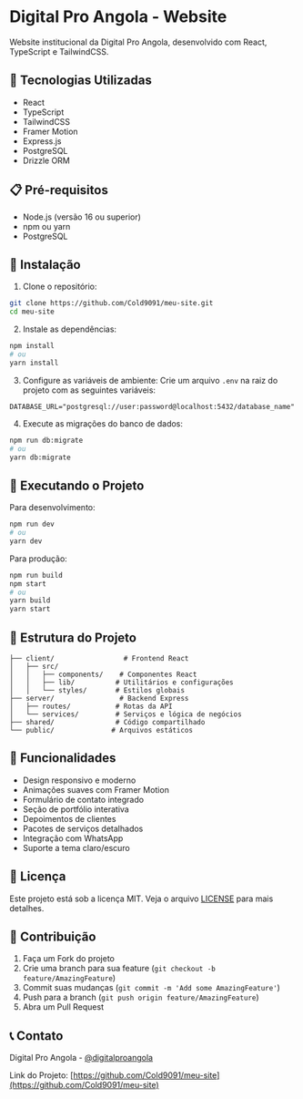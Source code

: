 # Digital Pro Angola - Website

Website institucional da Digital Pro Angola, desenvolvido com React, TypeScript e TailwindCSS.

## 🚀 Tecnologias Utilizadas

- React
- TypeScript
- TailwindCSS
- Framer Motion
- Express.js
- PostgreSQL
- Drizzle ORM

## 📋 Pré-requisitos

- Node.js (versão 16 ou superior)
- npm ou yarn
- PostgreSQL

## 🔧 Instalação

1. Clone o repositório:
```bash
git clone https://github.com/Cold9091/meu-site.git
cd meu-site
```

2. Instale as dependências:
```bash
npm install
# ou
yarn install
```

3. Configure as variáveis de ambiente:
Crie um arquivo `.env` na raiz do projeto com as seguintes variáveis:
```env
DATABASE_URL="postgresql://user:password@localhost:5432/database_name"
```

4. Execute as migrações do banco de dados:
```bash
npm run db:migrate
# ou
yarn db:migrate
```

## 🚀 Executando o Projeto

Para desenvolvimento:
```bash
npm run dev
# ou
yarn dev
```

Para produção:
```bash
npm run build
npm start
# ou
yarn build
yarn start
```

## 📁 Estrutura do Projeto

```
├── client/                 # Frontend React
│   ├── src/
│   │   ├── components/    # Componentes React
│   │   ├── lib/          # Utilitários e configurações
│   │   └── styles/       # Estilos globais
├── server/                # Backend Express
│   ├── routes/           # Rotas da API
│   └── services/         # Serviços e lógica de negócios
├── shared/               # Código compartilhado
└── public/              # Arquivos estáticos
```

## 🌟 Funcionalidades

- Design responsivo e moderno
- Animações suaves com Framer Motion
- Formulário de contato integrado
- Seção de portfólio interativa
- Depoimentos de clientes
- Pacotes de serviços detalhados
- Integração com WhatsApp
- Suporte a tema claro/escuro

## 📝 Licença

Este projeto está sob a licença MIT. Veja o arquivo [LICENSE](LICENSE) para mais detalhes.

## 👥 Contribuição

1. Faça um Fork do projeto
2. Crie uma branch para sua feature (`git checkout -b feature/AmazingFeature`)
3. Commit suas mudanças (`git commit -m 'Add some AmazingFeature'`)
4. Push para a branch (`git push origin feature/AmazingFeature`)
5. Abra um Pull Request

## 📞 Contato

Digital Pro Angola - [@digitalproangola](https://instagram.com/digitalproangola)

Link do Projeto: [https://github.com/Cold9091/meu-site](https://github.com/Cold9091/meu-site) 